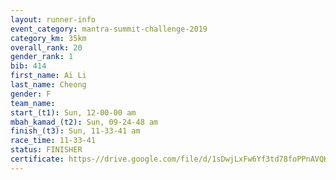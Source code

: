 ```yaml
---
layout: runner-info 
event_category: mantra-summit-challenge-2019 
category_km: 35km 
overall_rank: 20
gender_rank: 1
bib: 414
first_name: Ai Li
last_name: Cheong
gender: F
team_name: 
start_(t1): Sun, 12-00-00 am
mbah_kamad_(t2): Sun, 09-24-48 am
finish_(t3): Sun, 11-33-41 am
race_time: 11-33-41
status: FINISHER
certificate: https-//drive.google.com/file/d/1sDwjLxFw6Yf3td78foPPnAVQKLutHcsK/view?usp=sharing
---
```


